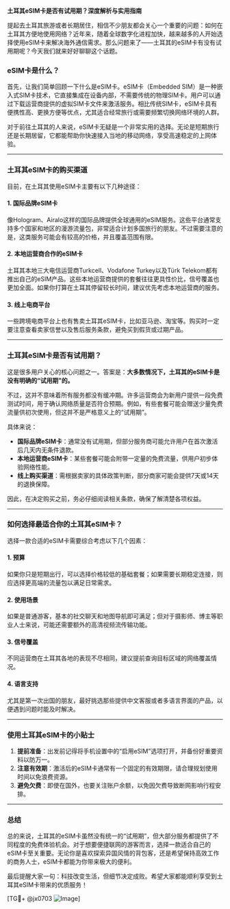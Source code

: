 **土耳其eSIM卡是否有试用期？深度解析与实用指南**

提起去土耳其旅游或者长期居住，相信不少朋友都会关心一个重要的问题：如何在土耳其方便地使用网络？近年来，随着全球数字化进程加快，越来越多的人开始选择使用eSIM卡来解决海外通信需求。那么问题来了——土耳其的eSIM卡有没有试用期呢？今天我们就来好好聊聊这个话题。

### eSIM卡是什么？

首先，让我们简单回顾一下什么是eSIM卡。eSIM卡（Embedded SIM）是一种嵌入式SIM卡技术，它直接集成在设备内部，不需要传统的物理SIM卡。用户可以通过下载运营商提供的虚拟SIM卡文件来激活服务。相比传统SIM卡，eSIM卡具有便携性高、更换方便等优点，尤其适合经常旅行或需要频繁切换网络环境的人群。

对于前往土耳其的人来说，eSIM卡无疑是一个非常实用的选择。无论是短期旅行还是长期居留，它都能帮助你快速接入当地的移动网络，享受高速稳定的上网体验。

---

### 土耳其eSIM卡的购买渠道

目前，在土耳其使用eSIM卡主要有以下几种途径：

#### 1. **国际品牌eSIM卡**
像Hologram、Airalo这样的国际品牌提供全球通用的eSIM服务。这些平台通常支持多个国家和地区的漫游流量包，非常适合计划多国旅行的朋友。不过需要注意的是，这类服务可能会有较高的价格，并且覆盖范围有限。

#### 2. **本地运营商合作的eSIM卡**
土耳其本地三大电信运营商Turkcell、Vodafone Turkey以及Türk Telekom都有推出自己的eSIM产品。这些本地运营商提供的套餐往往更具性价比，信号覆盖也更加全面。如果你打算在土耳其停留较长时间，建议优先考虑本地运营商的服务。

#### 3. **线上电商平台**
一些跨境电商平台上也有售卖土耳其eSIM卡，比如亚马逊、淘宝等。购买时一定要注意查看卖家信誉以及售后服务条款，避免买到假货或过期产品。

---

### 土耳其eSIM卡是否有试用期？

这是很多用户关心的核心问题之一。答案是：**大多数情况下，土耳其的eSIM卡是没有明确的“试用期”的。** 

不过，这并不意味着所有服务都没有缓冲期。许多运营商会为新用户提供一段免费测试时间，用于确认网络质量是否符合预期。例如，有些套餐可能会赠送少量免费流量供初次使用，但这并不是严格意义上的“试用期”。

具体来说：
- **国际品牌eSIM卡**：通常没有试用期，但部分服务商可能允许用户在首次激活后几天内无条件退款。
- **本地运营商eSIM卡**：某些套餐可能会附带一定量的免费流量，供用户初步体验网络性能。
- **线上购买渠道**：需根据卖家的具体政策判断，部分商家可能会提供7天或14天的退换保障。

因此，在决定购买之前，务必仔细阅读相关条款，确保了解清楚各项权益。

---

### 如何选择最适合你的土耳其eSIM卡？

选择一款合适的eSIM卡需要综合考虑以下几个因素：

#### 1. **预算**
如果你只是短期出行，可以选择价格较低的基础套餐；如果需要长期稳定连接，则应选择更高端的流量包以满足日常需求。

#### 2. **使用场景**
如果是普通游客，基本的社交聊天和地图导航即可满足；但对于摄影师、博主等职业人士来说，可能还需要额外的高清视频流传输功能。

#### 3. **信号覆盖**
不同运营商在土耳其各地的表现不尽相同，建议提前查询目标区域的网络覆盖情况。

#### 4. **语言支持**
尤其是第一次出国的朋友，最好挑选那些提供中文客服或者多语言界面的产品，以便遇到问题时能及时解决。

---

### 使用土耳其eSIM卡的小贴士

1. **提前准备**：出发前记得将手机设置中的“启用eSIM”选项打开，并备份好重要资料以防万一。
2. **注意有效期**：激活后的eSIM卡通常有一个固定的有效期限，请合理规划使用时间以免浪费资源。
3. **避免欠费**：即使在国外，也要关注账户余额，以免因欠费导致断网影响行程安排。

---

### 总结

总的来说，土耳其的eSIM卡虽然没有统一的“试用期”，但大部分服务都提供了不同程度的免费体验机会。对于想要便捷联网的游客而言，选择一款适合自己的eSIM卡至关重要。无论你是喜欢探索异国风情的背包客，还是希望保持高效工作的商务人士，eSIM卡都能为你带来极大的便利。

最后提醒大家一句：科技改变生活，但细节决定成败。希望大家都能顺利享受到土耳其eSIM卡带来的优质服务！

[TG💪+ @jx0703 ![Image](https://github.com/user-attachments/assets/dbca1d08-cadb-493c-b0ec-ad6f7a83f270)]